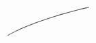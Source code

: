 <svg width="193" height="69" viewBox="0 0 193 69" fill="none" xmlns="http://www.w3.org/2000/svg">
<path d="M191.831 0.857993L192.005 0.926448L192.254 1.2965L192.002 1.66755L191.835 1.73402L191.702 1.75981L191.696 1.76775L189.96 1.90962L185.661 2.90966L178.765 4.69444L178.752 4.69544L178.751 4.69742L168.782 7.06655L156.548 10.2224H156.547L142.042 14.2623H142.04L125.652 18.8954L108.091 24.5136H108.09L89.9226 30.4305L71.8604 36.7343L54.3915 43.5223H54.3905L36.6309 50.7249L21.055 58.0387L9.22119 64.0538L1.21395 68.4527L0.987756 68.5113L0.522461 68.046L0.759573 67.6402L8.73407 63.1599L8.75094 63.1559L8.75491 63.149L20.6016 57.1269L20.6165 57.124L20.6194 57.118L36.2242 49.8271L36.246 49.8221L36.251 49.8161L54.0205 42.6095L54.0284 42.6075L54.0294 42.6056L71.4963 35.774L71.5142 35.771L71.5171 35.767L89.5783 29.4364L89.5912 29.4344L89.5932 29.4325L107.756 23.5027L107.762 23.5017V23.5007L125.333 17.8675L125.351 17.8646L125.353 17.8616L141.739 13.2146H141.744L141.745 13.2136L156.254 9.16088L156.267 9.15889L156.269 9.15691L168.509 5.99608L168.522 5.99509L168.523 5.9931L178.492 3.62397L185.397 1.85902L185.416 1.85703L185.418 1.85406L189.764 0.889738L189.863 0.878823L189.865 0.87684L191.643 0.825256H191.657L191.831 0.857993Z" fill="black"/>
</svg>

